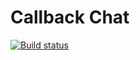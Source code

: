 # Callback Chat

[![Build status](https://ci.appveyor.com/api/projects/status/gw1gjdk71t08janq?svg=true)](https://ci.appveyor.com/project/kira-khutornaya/ahj-9-2-callback-chat)
